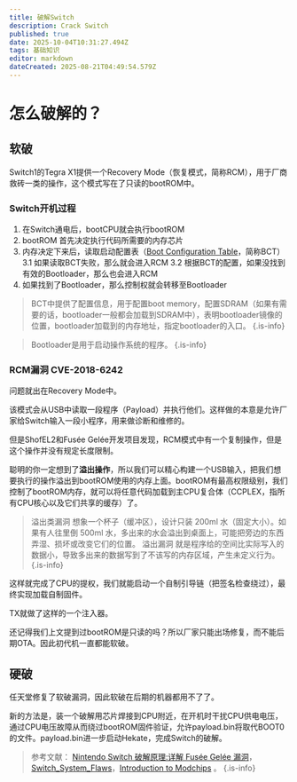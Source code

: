 ```yaml
---
title: 破解Switch
description: Crack Switch
published: true
date: 2025-10-04T10:31:27.494Z
tags: 基础知识
editor: markdown
dateCreated: 2025-08-21T04:49:54.579Z
---
```


# 怎么破解的？

## 软破
Switch1的Tegra X1提供一个Recovery Mode（恢复模式，简称RCM），用于厂商救砖一类的操作，这个模式写在了只读的bootROM中。

### Switch开机过程
1. 在Switch通电后，bootCPU就会执行bootROM
2. bootROM 首先决定执行代码所需要的内存芯片
3. 内存决定下来后，读取启动配置表（[Boot Configuration Table](https://http.download.nvidia.com/tegra-public-appnotes/bct-overview.html)，简称BCT）
3.1 如果读取BCT失败，那么就会进入RCM
3.2 根据BCT的配置，如果没找到有效的Bootloader，那么也会进入RCM
4. 如果找到了Bootloader，那么控制权就会转移至Bootloader

> BCT中提供了配置信息，用于配置boot memory，配置SDRAM（如果有需要的话，bootloader一般都会加载到SDRAM中），表明bootloader镜像的位置，bootloader加载到的内存地址，指定bootloader的入口。
{.is-info}

> Bootloader是用于启动操作系统的程序。
{.is-info}

### RCM漏洞 CVE-2018-6242
问题就出在Recovery Mode中。

该模式会从USB中读取一段程序（Payload）并执行他们。这样做的本意是允许厂家给Switch输入一段小程序，用来做诊断和维修的。

但是ShofEL2和Fusée Gelée开发项目发现，RCM模式中有一个复制操作，但是这个操作并没有规定长度限制。

聪明的你一定想到了**溢出操作**，所以我们可以精心构建一个USB输入，把我们想要执行的操作溢出到bootROM使用的内存上面。bootROM有最高权限级别，我们控制了bootROM内存，就可以将任意代码加载到主CPU复合体（CCPLEX，指所有CPU核心以及它们共享的缓存）了。 

> 溢出类漏洞
想象一个杯子（缓冲区），设计只装 200ml 水（固定大小）。如果有人往里倒 500ml 水，多出来的水会溢出到桌面上，可能把旁边的东西弄湿、损坏或改变它们的位置。
溢出漏洞 就是程序给的空间比实际写入的数据小，导致多出来的数据写到了不该写的内存区域，产生未定义行为。
{.is-info}

这样就完成了CPU的提权，我们就能启动一个自制引导链（把签名检查绕过），最终实现加载自制固件。

TX就做了这样的一个注入器。

还记得我们上文提到过bootROM是只读的吗？所以厂家只能出场修复，而不能后期OTA。因此初代机一直都能软破。

## 硬破
任天堂修复了软破漏洞，因此软破在后期的机器都用不了了。

新的方法是，装一个破解用芯片焊接到CPU附近，在开机时干扰CPU供电电压，通过CPU电压故障从而绕过bootROM固件验证，允许payload.bin将取代BOOT0的文件。payload.bin进一步启动Hekate，完成Switch的破解。

> 参考文献： [Nintendo Switch 破解原理:详解 Fusée Gelée 漏洞](https://github.com/Ginurx/fusee_gelee_explained_in_chinese)，[Switch_System_Flaws](https://switchbrew.org/wiki/Switch_System_Flaws)，[Introduction to Modchips](https://switch.hacks.guide/user_guide/modchip/) 。
{.is-info}
